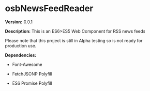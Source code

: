 osbNewsFeedReader
============

**Version:** 0.0.1

**Description:** This is an ES6>ES5 Web Component for RSS news feeds

Please note that this project is still in Alpha testing so is not ready for
production use.

**Dependencies:**

-   Font-Awesome

-   FetchJSONP Polyfill

-   ES6 Promise Polyfill
